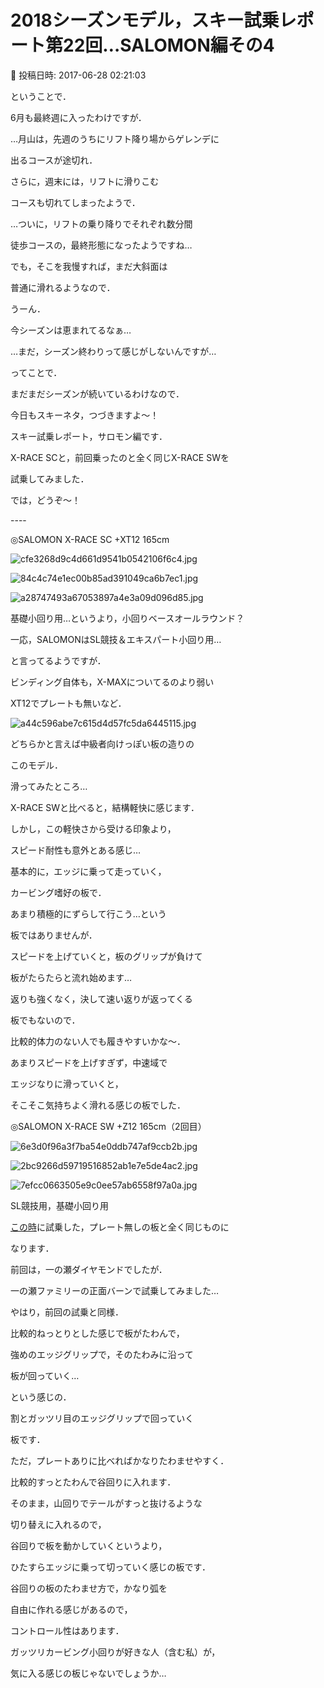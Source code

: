 # 2018シーズンモデル，スキー試乗レポート第22回…SALOMON編その4

📅 投稿日時: 2017-06-28 02:21:03

ということで．


6月も最終週に入ったわけですが．





…月山は，先週のうちにリフト降り場からゲレンデに


出るコースが途切れ．


さらに，週末には，リフトに滑りこむ


コースも切れてしまったようで．


…ついに，リフトの乗り降りでそれぞれ数分間


徒歩コースの，最終形態になったようですね…





でも，そこを我慢すれば，まだ大斜面は


普通に滑れるようなので．


うーん．


今シーズンは恵まれてるなぁ…


…まだ，シーズン終わりって感じがしないんですが…





ってことで．


まだまだシーズンが続いているわけなので．


今日もスキーネタ，つづきますよ～！


スキー試乗レポート，サロモン編です．





X-RACE SCと，前回乗ったのと全く同じX-RACE SWを


試乗してみました．





では，どうぞ～！


----[]()





◎SALOMON X-RACE SC +XT12 165cm







![cfe3268d9c4d661d9541b0542106f6c4.jpg](images/cfe3268d9c4d661d9541b0542106f6c4.jpg)









![84c4c74e1ec00b85ad391049ca6b7ec1.jpg](images/84c4c74e1ec00b85ad391049ca6b7ec1.jpg)









![a28747493a67053897a4e3a09d096d85.jpg](images/a28747493a67053897a4e3a09d096d85.jpg)







基礎小回り用…というより，小回りベースオールラウンド？





一応，SALOMONはSL競技＆エキスパート小回り用…


と言ってるようですが．


ビンディング自体も，X-MAXについてるのより弱い


XT12でプレートも無いなど．




![a44c596abe7c615d4d57fc5da6445115.jpg](images/a44c596abe7c615d4d57fc5da6445115.jpg)




どちらかと言えば中級者向けっぽい板の造りの


このモデル．





滑ってみたところ…


X-RACE SWと比べると，結構軽快に感じます．


しかし，この軽快さから受ける印象より，


スピード耐性も意外とある感じ…





基本的に，エッジに乗って走っていく，


カービング嗜好の板で．


あまり積極的にずらして行こう…という


板ではありませんが．


スピードを上げていくと，板のグリップが負けて


板がたらたらと流れ始めます…





返りも強くなく，決して速い返りが返ってくる


板でもないので．


比較的体力のない人でも履きやすいかな～．





あまりスピードを上げすぎず，中速域で


エッジなりに滑っていくと，


そこそこ気持ちよく滑れる感じの板でした．


[]()





◎SALOMON X-RACE SW +Z12 165cm（2回目）







![6e3d0f96a3f7ba54e0ddb747af9ccb2b.jpg](images/6e3d0f96a3f7ba54e0ddb747af9ccb2b.jpg)









![2bc9266d59719516852ab1e7e5de4ac2.jpg](images/2bc9266d59719516852ab1e7e5de4ac2.jpg)









![7efcc0663505e9c0ee57ab6558f97a0a.jpg](images/7efcc0663505e9c0ee57ab6558f97a0a.jpg)







SL競技用，基礎小回り用


[この時](ede1079b5d7ca74d9df9ab925f873f7b2.md)に試乗した，プレート無しの板と全く同じものに


なります．





前回は，一の瀬ダイヤモンドでしたが．


一の瀬ファミリーの正面バーンで試乗してみました…





やはり，前回の試乗と同様．


比較的ねっとりとした感じで板がたわんで，


強めのエッジグリップで，そのたわみに沿って


板が回っていく…


という感じの．


割とガッツリ目のエッジグリップで回っていく


板です．





ただ，プレートありに比べればかなりたわませやすく．


比較的すっとたわんで谷回りに入れます．


そのまま，山回りでテールがすっと抜けるような


切り替えに入れるので，


谷回りで板を動かしていくというより，


ひたすらエッジに乗って切っていく感じの板です．





谷回りの板のたわませ方で，かなり弧を


自由に作れる感じがあるので，


コントロール性はあります．





ガッツリカービング小回りが好きな人（含む私）が，


気に入る感じの板じゃないでしょうか…
